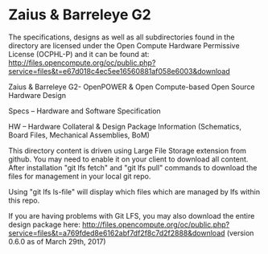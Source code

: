 # Zaius & Barreleye G2

The specifications, designs as well as all subdirectories found in the directory are licensed under the Open Compute Hardware Permissive License (OCPHL-P) and it can be found at: http://files.opencompute.org/oc/public.php?service=files&t=e67d018c4ec5ee16560881af058e6003&download

Zaius & Barreleye G2- OpenPOWER & Open Compute-based Open Source Hardware Design

Specs – Hardware and Software Specification

HW – Hardware Collateral & Design Package Information (Schematics, Board Files, Mechanical Assemblies, BoM)

This directory content is driven using Large File Storage extension from github. You may need to enable it on your client to download all content. After installation "git lfs fetch" and "git lfs pull" commands to download the files for management in your local git repo.

Using "git lfs ls-file" will display which files which are managed by lfs within this repo.

If you are having problems with Git LFS, you may also download the entire design package here: http://files.opencompute.org/oc/public.php?service=files&t=a769fded8e6162abf7df2f8c7d2f2888&download (version 0.6.0 as of March 29th, 2017)
